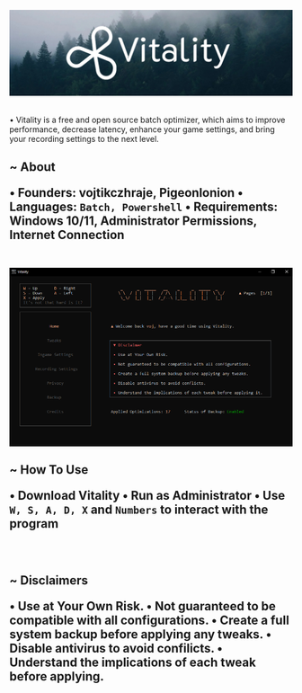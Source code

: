![Header image](https://github.com/vojtikczhraje/Vitality/blob/main/Resources/Images/Vitality-Github.jpg)
<br>
<br>

 • Vitality is a free and open source batch optimizer, which aims to improve performance, decrease latency, enhance your game settings, and bring your recording settings to the next level.
  
  
<h2> ~ About
  

 • Founders: vojtikczhraje, Pigeonlonion
 • Languages: ```Batch, Powershell```
 • Requirements: Windows 10/11, Administrator Permissions, Internet Connection

<br>
<img src="https://github.com/vojtikczhraje/Vitality/blob/main/Resources/Images/Vitality.png" align="center" >

<h2> ~ How To Use
  
 • Download Vitality
 • Run as Administrator
 • Use ```W, S, A, D, X``` and ```Numbers``` to interact with the program

<br>

<h2> ~ Disclaimers
  
 • Use at Your Own Risk.
 • Not guaranteed to be compatible with all configurations.
 • Create a full system backup before applying any tweaks.
 • Disable antivirus to avoid confilicts.
 • Understand the implications of each tweak before applying.
